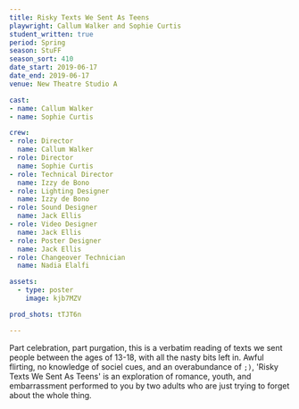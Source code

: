 ```yaml
---
title: Risky Texts We Sent As Teens
playwright: Callum Walker and Sophie Curtis
student_written: true
period: Spring
season: StuFF
season_sort: 410
date_start: 2019-06-17
date_end: 2019-06-17
venue: New Theatre Studio A

cast:
- name: Callum Walker
- name: Sophie Curtis

crew:
- role: Director
  name: Callum Walker
- role: Director
  name: Sophie Curtis
- role: Technical Director
  name: Izzy de Bono
- role: Lighting Designer
  name: Izzy de Bono
- role: Sound Designer
  name: Jack Ellis
- role: Video Designer
  name: Jack Ellis
- role: Poster Designer
  name: Jack Ellis
- role: Changeover Technician
  name: Nadia Elalfi

assets:
  - type: poster
    image: kjb7MZV

prod_shots: tTJT6n

---
```


Part celebration, part purgation, this is a verbatim reading of texts we sent people between the ages of 13-18, with all the nasty bits left in. Awful flirting, no knowledge of sociel cues, and an overabundance of `;)`, 'Risky Texts We Sent As Teens' is an exploration of romance, youth, and embarrassment performed to you by two adults who are just trying to forget about the whole thing.

